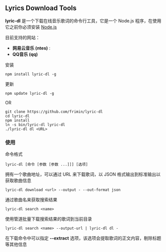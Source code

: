## Lyrics Download Tools

**lyric-dl** 是一个下载在线音乐歌词的命令行工具，它是一个 Node.js 程序，在使用它之前你必须安装 [Node.js](https://nodejs.org/en/)

目前支持的网站：

* **网易云音乐 (ntes)** :
* **QQ音乐 (qq)**

安装

	npm install lyric-dl -g

更新

	npm update lyric-dl -g

OR

	git clone https://github.com/frimin/lyric-dl
	cd lyric-dl
	npm install
	ln -s bin/lyric-dl lyric-dl
	./lyric-dl dl <URL>

### 使用

命令格式

	lyric-dl [命令 [参数 [参数 ...]]] [选项]

拥有一个歌曲地址，可以通过 URL 来下载歌词，以 JSON 格式输出到标准输出以获取歌曲信息

	lyric-dl download <url> --output - --out-format json

通过歌曲名来获取搜索结果

	lyric-dl search <name>

使用管道批量下载搜索结果的歌词到当前目录

	lyric-dl search <name> --output-url | lyric-dl dl -
	
在下载命令中可以指定 **--extract** 选项，该选项会提取歌词的正文内容，剔除标题等其他信息